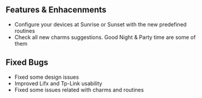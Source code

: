 ## Features & Enhacenments

* Configure your devices at Sunrise or Sunset with the new predefined routines
* Check all new charms suggestions. Good Night & Party time are some of them

## Fixed Bugs

* Fixed some design issues
* Improved Lifx and Tp-Link usability 
* Fixed some issues related with charms and routines

